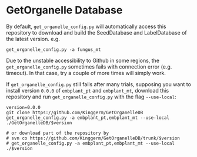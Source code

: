 # GetOrganelle Database

By default, `get_organelle_config.py` will automatically access this repository to download and build the SeedDatabase and LabelDatabase of the latest version. e.g.

    get_organelle_config.py -a fungus_mt

Due to the unstable accessibility to Github in some regions, the `get_organelle_config.py` sometimes fails with connection error (e.g. timeout). In that case, try a couple of more times will simply work.

If `get_organelle_config.py` still fails after many trials, supposing you want to install version `0.0.0` of `embplant_pt` and `embplant_mt`, download this repository and run `get_organelle_config.py` with the flag `--use-local`:
    
    version=0.0.0
    git clone https://github.com/Kinggerm/GetOrganelleDB
    get_organelle_config.py -a embplant_pt,embplant_mt --use-local ./GetOrganelleDB/$version
    
    # or download part of the repository by
    # svn co https://github.com/Kinggerm/GetOrganelleDB/trunk/$version
    # get_organelle_config.py -a embplant_pt,embplant_mt --use-local ./$version
    
